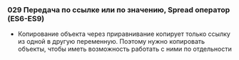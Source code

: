 ### **029 Передача по ссылке или по значению, Spread оператор (ES6-ES9)**

- Копирование объекта через приравнивание копирует только ссылку из одной в другую переменную. Поэтому нужно копировать объекты, чтобы иметь возможность работать с ними по отдельности